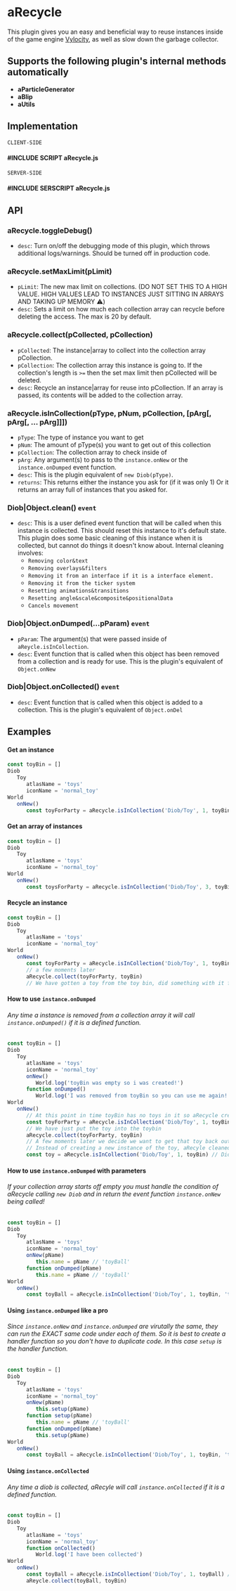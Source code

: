 # aRecycle
This plugin gives you an easy and beneficial way to reuse instances inside of the game engine [Vylocity](https://vylocity.com), as well as slow down the garbage collector.

## Supports the following plugin's internal methods automatically  
* **aParticleGenerator**  
* **aBlip**  
* **aUtils**  

## Implementation 

`CLIENT-SIDE`  
#### #INCLUDE SCRIPT aRecycle.js  
`SERVER-SIDE` 
#### #INCLUDE SERSCRIPT aRecycle.js  

## API  
### aRecycle.toggleDebug()
   - `desc`: Turn on/off the debugging mode of this plugin, which throws additional logs/warnings. Should be turned off in production code.

###  aRecycle.setMaxLimit(pLimit)
   - `pLimit`: The new max limit on collections. (DO NOT SET THIS TO A HIGH VALUE. HIGH VALUES LEAD TO INSTANCES JUST SITTING IN ARRAYS AND TAKING UP MEMORY ⚠️)  
   - `desc`: Sets a limit on how much each collection array can recycle before deleting the access. The max is 20 by default. 

###  aRecycle.collect(pCollected, pCollection)
  - `pCollected`: The instance|array to collect into the collection array pCollection.
  - `pCollection`: The collection array this instance is going to. If the collection's length is `>=` then the set max limit then pCollected will be deleted.
  - `desc`: Recycle an instance|array for reuse into pCollection. If an array is passed, its contents will be added to the collection array.

###  aRecycle.isInCollection(pType, pNum, pCollection, [pArg[, pArg[, ... pArg]]])
  - `pType`: The type of instance you want to get
  - `pNum`: The amount of pType(s) you want to get out of this collection
  - `pCollection`: The collection array to check inside of
  - `pArg`: Any argument(s) to pass to the `instance.onNew` or the `instance.onDumped` event function.
  - `desc`: This is the plugin equivalent of `new Diob(pType)`. 
  - `returns`: This returns either the instance you ask for (if it was only 1) Or it returns an array full of instances that you asked for.

### Diob|Object.clean() `event`
   - `desc`: This is a user defined event function that will be called when this instance is collected. This should reset this instance to it's default state. This plugin does some basic cleaning of this instance when it is collected, but cannot do things it doesn't know about. Internal cleaning involves:
      - `Removing color&text`
      - `Removing overlays&filters`
      - `Removing it from an interface if it is a interface element.`
      - `Removing it from the ticker system`
      - `Resetting animations&transitions`
      - `Resetting angle&scale&composite&positionalData`
      - `Cancels movement`

### Diob|Object.onDumped(...pParam) `event`
   - `pParam`: The argument(s) that were passed inside of `aReycle.isInCollection`.
   - `desc`: Event function that is called when this object has been removed from a collection and is ready for use. This is the plugin's equivalent of `Object.onNew`

### Diob|Object.onCollected() `event`
   - `desc`: Event function that is called when this object is added to a collection. This is the plugin's equivalent of `Object.onDel`

## Examples  
#### Get an instance 
```js
const toyBin = []
Diob
   Toy
      atlasName = 'toys'
      iconName = 'normal_toy'
World
   onNew()
      const toyForParty = aRecycle.isInCollection('Diob/Toy', 1, toyBin) // DiobToyInstance 
```

#### Get an array of instances

```js
const toyBin = []
Diob
   Toy
      atlasName = 'toys'
      iconName = 'normal_toy'
World
   onNew()
      const toysForParty = aRecycle.isInCollection('Diob/Toy', 3, toyBin) // [DiobToyInstance, DiobToyInstance, DiobToyInstance]
```
#### Recycle an instance  

```js
const toyBin = []
Diob
   Toy
      atlasName = 'toys'
      iconName = 'normal_toy'
World
   onNew()
      const toyForParty = aRecycle.isInCollection('Diob/Toy', 1, toyBin) // DiobToyInstance
      // a few moments later
      aRecycle.collect(toyForParty, toyBin)
      // We have gotten a toy from the toy bin, did something with it for a while, and returned it to the toy bin. Recycling rocks!
```

#### How to use `instance.onDumped`  
###### Any time a instance is removed from a collection array it will call `instance.onDumped()` if it is a defined function.  
```js
const toyBin = []
Diob
   Toy
      atlasName = 'toys'
      iconName = 'normal_toy'
      onNew()
         World.log('toyBin was empty so i was created!')
      function onDumped()
         World.log('I was removed from toyBin so you can use me again!')
World
   onNew()
      // At this point in time toyBin has no toys in it so aRecycle creates the instance for you
      const toyForParty = aRecycle.isInCollection('Diob/Toy', 1, toyBin) // DiobToyInstance
      // We have just put the toy into the toybin
      aRecycle.collect(toyForParty, toyBin)
      // A few moments later we decide we want to get that toy back out
      // Instead of creating a new instance of the toy, aRecyle cleaned and removed the toy you previously put into toyBin
      const toy = aRecycle.isInCollection('Diob/Toy', 1, toyBin) // DiobToyInstance
```

#### How to use `instance.onDumped` with parameters
###### If your collection array starts off empty you must handle the condition of aRecycle calling `new Diob` and in return the event function `instance.onNew` being called!  
```js
const toyBin = []
Diob
   Toy
      atlasName = 'toys'
      iconName = 'normal_toy'
      onNew(pName)
         this.name = pName // 'toyBall'
      function onDumped(pName)
         this.name = pName // 'toyBall'
World
   onNew()
      const toyBall = aRecycle.isInCollection('Diob/Toy', 1, toyBin, 'toyBall') // DiobToyInstance  
```

#### Using `instance.onDumped` like a pro
###### Since `instance.onNew` and `instance.onDumped` are virutally the same, they can run the EXACT same code under each of them. So it is best to create a handler function so you don't have to duplicate code. In this case `setup` is the handler function.  
```js
const toyBin = []
Diob
   Toy
      atlasName = 'toys'
      iconName = 'normal_toy'
      onNew(pName)
         this.setup(pName)
      function setup(pName)
         this.name = pName // 'toyBall'
      function onDumped(pName)
         this.setup(pName)
World
   onNew()
      const toyBall = aRecycle.isInCollection('Diob/Toy', 1, toyBin, 'toyBall') // DiobToyInstance  
```

#### Using `instance.onCollected`
###### Any time a diob is collected, aRecyle will call `instance.onCollected` if it is a defined function.  
```js
const toyBin = []
Diob
   Toy
      atlasName = 'toys'
      iconName = 'normal_toy'
      function onCollected()
         World.log('I have been collected')
World
   onNew()
      const toyBall = aRecycle.isInCollection('Diob/Toy', 1, toyBall) // DiobToyInstance
      aReycle.collect(toyBall, toyBin)
```

      
